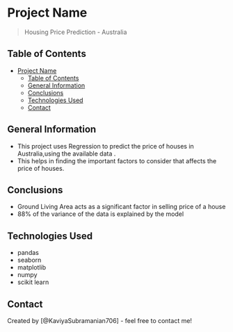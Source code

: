 # Project Name
> Housing Price Prediction - Australia


## Table of Contents
- [Project Name](#project-name)
  - [Table of Contents](#table-of-contents)
  - [General Information](#general-information)
  - [Conclusions](#conclusions)
  - [Technologies Used](#technologies-used)
  - [Contact](#contact)


<!-- You can include any other section that is pertinent to your problem -->

## General Information
- This project uses Regression to predict the price of houses in Australia,using the available data .
- This helps in finding the important factors to consider that affects the price of houses.


<!-- You don't have to answer all the questions - just the ones relevant to your project. -->

## Conclusions
- Ground Living Area acts as a significant factor in selling price of a house
- 88% of the variance of the data is explained by the model


<!-- You don't have to answer all the questions - just the ones relevant to your project. -->


## Technologies Used
- pandas
- seaborn
- matplotlib
- numpy
- scikit learn


<!-- As the libraries versions keep on changing, it is recommended to mention the version of library used in this project -->



## Contact
Created by [@KaviyaSubramanian706] - feel free to contact me!


<!-- Optional -->
<!-- ## License -->
<!-- This project is open source and available under the [... License](). -->

<!-- You don't have to include all sections - just the one's relevant to your project -->